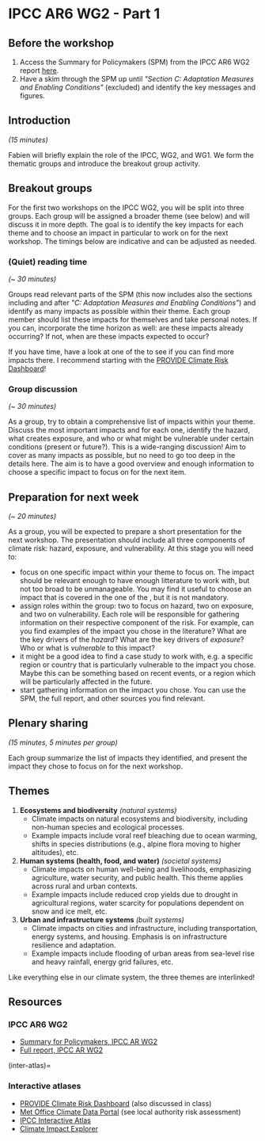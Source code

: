 # IPCC AR6 WG2 - Part 1

## Before the workshop

1. Access the Summary for Policymakers (SPM) from the IPCC AR6 WG2 report [here](https://www.ipcc.ch/report/ar6/wg2/chapter/summary-for-policymakers/).
2. Have a skim through the SPM up until *"Section C: Adaptation Measures and Enabling Conditions"* (excluded) and identify the key messages and figures.

## Introduction

*(15 minutes)*

Fabien will briefly explain the role of the IPCC, WG2, and WG1. We form the thematic groups and introduce the breakout group activity.

## Breakout groups

For the first two workshops on the IPCC WG2, you will be split into three groups. Each group will be assigned a broader theme (see below) and will discuss it in more depth. The goal is to identify the key impacts for each theme and to choose an impact in particular to work on for the next workshop. The timings below are indicative and can be adjusted as needed.

### (Quiet) reading time

*(~ 30 minutes)*

Groups read relevant parts of the SPM (this now includes also the sections including and after *"C: Adaptation Measures and Enabling Conditions"*) and identify as many impacts as possible within their theme. Each group member should list these impacts for themselves and take personal notes. If you can, incorporate the time horizon as well: are these impacts already occurring? If not, when are these impacts expected to occur?

If you have time, have a look at one of the [](inter-atlas) to see if you can find more impacts there. I recommend starting with the [PROVIDE Climate Risk Dashboard](https://climate-risk-dashboard.iiasa.ac.at)!

### Group discussion

*(~ 30 minutes)*

As a group, try to obtain a comprehensive list of impacts within your theme. Discuss the most important impacts and for each one, identify the hazard, what creates exposure, and who or what might be vulnerable under certain conditions (present or future?). This is a wide-ranging discussion! Aim to cover as many impacts as possible, but no need to go too deep in the details here. The aim is to have a good overview and enough information to choose a specific impact to focus on for the next item.

## Preparation for next week

*(~ 20 minutes)*

As a group, you will be expected to prepare a short presentation for the next workshop. The presentation should include all three components of climate risk: hazard, exposure, and vulnerability. At this stage you will need to:

- focus on one specific impact within your theme to focus on. The impact should be relevant enough to have enough litterature to work with, but not too broad to be unmanageable. You may find it useful to choose an impact that is covered in the one of the [](inter-atlas), but it is not mandatory.
- assign roles within the group: two to focus on hazard, two on exposure, and two on vulnerability. Each role will be responsible for gathering information on their respective component of the risk. For example, can you find examples of the impact you chose in the literature? What are the key drivers of the *hazard*? What are the key drivers of *exposure*? Who or what is *vulnerable* to this impact?
- it might be a good idea to find a case study to work with, e.g. a specific region or country that is particularly vulnerable to the impact you chose. Maybe this can be something based on recent events, or a region which will be particularly affected in the future.
- start gathering information on the impact you chose. You can use the SPM, the full report, and other sources you find relevant.

## Plenary sharing

*(15 minutes, 5 minutes per group)*

Each group summarize the list of impacts they identified, and present the impact they chose to focus on for the next workshop.

## Themes

1. **Ecosystems and biodiversity** *(natural systems)*
   - Climate impacts on natural ecosystems and biodiversity, including non-human species and ecological processes.
   - Example impacts include voral reef bleaching due to ocean warming, shifts in species distributions (e.g., alpine flora moving to higher altitudes), etc.
2. **Human systems (health, food, and water)** *(societal systems)*
   - Climate impacts on human well-being and livelihoods, emphasizing agriculture, water security, and public health. This theme applies across rural and urban contexts.
   - Example impacts include reduced crop yields due to drought in agricultural regions, water scarcity for populations dependent on snow and ice melt, etc.
3. **Urban and infrastructure systems** *(built systems)*
   - Climate impacts on cities and infrastructure, including transportation, energy systems, and housing. Emphasis is on infrastructure resilience and adaptation.
   - Example impacts include flooding of urban areas from sea-level rise and heavy rainfall, energy grid failures, etc.

Like everything else in our climate system, the three themes are interlinked!

## Resources

### IPCC AR6 WG2

- [Summary for Policymakers, IPCC AR WG2](https://www.ipcc.ch/report/ar6/wg2/chapter/summary-for-policymakers/)
- [Full report, IPCC AR WG2](https://www.ipcc.ch/report/ar6/wg2/)

(inter-atlas)=
### Interactive atlases

- [PROVIDE Climate Risk Dashboard](https://climate-risk-dashboard.iiasa.ac.at) (also discussed in class)
- [Met Office Climate Data Portal](https://climatedataportal.metoffice.gov.uk/) (see local authority risk assessment)
- [IPCC Interactive Atlas](https://interactive-atlas.ipcc.ch)
- [Climate Impact Explorer](https://climate-impact-explorer.climateanalytics.org)
